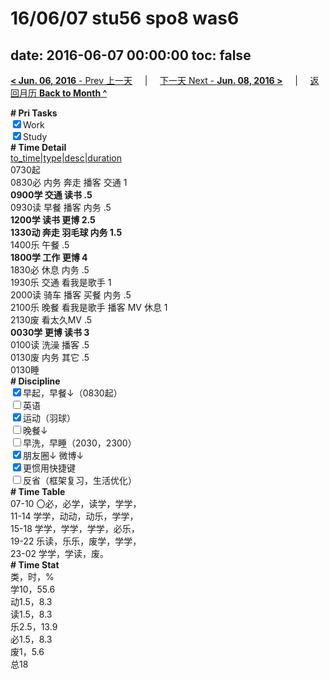 # 16/06/07 stu56 spo8 was6

date: 2016-06-07 00:00:00
toc: false
---
[**< Jun. 06, 2016** - Prev 上一天](/lifelogs/2016/06/d06.html) &nbsp; &nbsp; | &nbsp; &nbsp; [下一天 Next - **Jun. 08, 2016 >**](/lifelogs/2016/06/d08.html) &nbsp; &nbsp; |  &nbsp; &nbsp; [返回月历 **Back to Month ^**](/lifelogs/2016/06/index.html)
<br/><div><b># Pri Tasks</b></div><div><input checked="true" type="checkbox"/>Work</div><div><input checked="true" type="checkbox"/>Study</div><div><b># Time Detail</b></div><div><u>to_time|type|desc|duration</u></div><div>0730起</div><div>0830必 内务 奔走 播客 交通 1</div><div><b>0900学 交通 读书 .5</b></div><div>0930读 早餐 播客 内务 .5</div><div><b>1200学 读书 更博 2.5</b></div><div><b>1330动 奔走 羽毛球 内务 1.5</b></div><div>1400乐 午餐 .5</div><div><b>1800学 工作 更博 4</b></div><div>1830必 休息 内务 .5</div><div>1930乐 交通 看我是歌手 1</div><div>2000读 骑车 播客 买餐 内务 .5</div><div>2100乐 晚餐 看我是歌手 播客 MV 休息 1</div><div>2130废 看太久MV .5</div><div><b>0030学 更博 读书 3</b></div><div>0100读 洗澡 播客 .5</div><div>0130废 内务 其它 .5</div><div>0130睡</div><div><b># Discipline</b></div><div><input checked="true" type="checkbox"/>早起，早餐↓（0830起）</div><div><input type="checkbox"/>英语</div><div><input checked="true" type="checkbox"/>运动（羽球）</div><div><input type="checkbox"/>晚餐↓</div><div><input type="checkbox"/>早洗，早睡（2030，2300）</div><div><b><input checked="true" type="checkbox"/></b>朋友圈↓ 微博↓</div><div><input checked="true" type="checkbox"/>更惯用快捷键</div><div><input type="checkbox"/>反省（框架复习，生活优化）</div><div><b># Time Table</b></div><div>07-10 〇必，必学，读学，学学，</div><div>11-14 学学，动动，动乐，学学，</div><div>15-18 学学，学学，学学，必乐，</div><div>19-22 乐读，乐乐，废学，学学，</div><div>23-02 学学，学读，废。</div><div><b># Time Stat</b></div><div>类，时，%</div><div>学10，55.6</div><div>动1.5，8.3</div><div>读1.5，8.3</div><div>乐2.5，13.9</div><div>必1.5，8.3</div><div>废1，5.6</div><div>总18</div>
